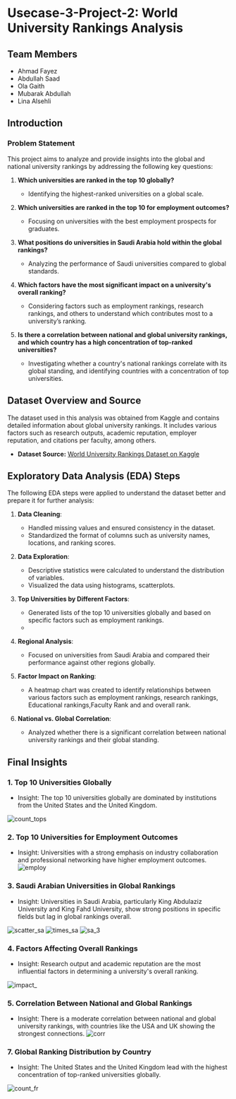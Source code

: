 # Usecase-3-Project-2: World University Rankings Analysis

## Team Members

- Ahmad Fayez
- Abdullah Saad
- Ola Gaith
- Mubarak Abdullah
- Lina Alsehli
## Introduction

### Problem Statement
This project aims to analyze and provide insights into the global and national university rankings by addressing the following key questions:

1. **Which universities are ranked in the top 10 globally?**
   - Identifying the highest-ranked universities on a global scale.
   
2. **Which universities are ranked in the top 10 for employment outcomes?**
   - Focusing on universities with the best employment prospects for graduates.

3. **What positions do universities in Saudi Arabia hold within the global rankings?**
   - Analyzing the performance of Saudi universities compared to global standards.

4. **Which factors have the most significant impact on a university's overall ranking?**
   - Considering factors such as employment rankings, research rankings, and others to understand which contributes most to a university’s ranking.

5. **Is there a correlation between national and global university rankings, and which country has a high concentration of top-ranked universities?**
   - Investigating whether a country's national rankings correlate with its global standing, and identifying countries with a concentration of top universities.

## Dataset Overview and Source
The dataset used in this analysis was obtained from Kaggle and contains detailed information about global university rankings. It includes various factors such as research outputs, academic reputation, employer reputation, and citations per faculty, among others.

- **Dataset Source:** [World University Rankings Dataset on Kaggle](https://www.kaggle.com/datasets/ourfuture/world-university-rankings)

## Exploratory Data Analysis (EDA) Steps
The following EDA steps were applied to understand the dataset better and prepare it for further analysis:

1. **Data Cleaning**:
   - Handled missing values and ensured consistency in the dataset.
   - Standardized the format of columns such as university names, locations, and ranking scores.

2. **Data Exploration**:
   - Descriptive statistics were calculated to understand the distribution of variables.
   - Visualized the data using histograms, scatterplots.

3. **Top Universities by Different Factors**:
   - Generated lists of the top 10 universities globally and based on specific factors such as employment rankings.
   - 
4. **Regional Analysis**:
   - Focused on universities from Saudi Arabia and compared their performance against other regions globally.

5. **Factor Impact on Ranking**:
   - A heatmap chart was created to identify relationships between various factors such as employment rankings, research rankings, Educational rankings,Faculty Rank and and overall rank.

6. **National vs. Global Correlation**:
   - Analyzed whether there is a significant correlation between national university rankings and their global standing.

## Final Insights

### 1. Top 10 Universities Globally
- Insight: The top 10 universities globally are dominated by institutions from the United States and the United Kingdom.

![count_tops](https://github.com/user-attachments/assets/8ddf251d-574b-40f6-8835-8973ca9f74c0)

### 2. Top 10 Universities for Employment Outcomes
- Insight: Universities with a strong emphasis on industry collaboration and professional networking have higher employment outcomes.
![employ](https://github.com/user-attachments/assets/4c84544a-0d20-49ae-ae7f-8e22b559bffd)


### 3. Saudi Arabian Universities in Global Rankings
- Insight: Universities in Saudi Arabia, particularly King Abdulaziz University and King Fahd University, show strong positions in specific fields but lag in global rankings overall.

![scatter_sa](https://github.com/user-attachments/assets/e62cd9b1-3fd5-43cb-927b-c591374caf1b)
![times_sa](https://github.com/user-attachments/assets/9e8791a3-42dc-43bb-8e4d-a0fc6f15405f)
![sa_3](https://github.com/user-attachments/assets/3887bdcb-a934-4322-9314-8a2071a89ff5)

### 4. Factors Affecting Overall Rankings
- Insight: Research output and academic reputation are the most influential factors in determining a university's overall ranking.

![impact_](https://github.com/user-attachments/assets/02b64394-38ec-4704-b8fc-9c9977d70e5c)

### 5. Correlation Between National and Global Rankings
- Insight: There is a moderate correlation between national and global university rankings, with countries like the USA and UK showing the strongest connections.
![corr](https://github.com/user-attachments/assets/1ddeb0ee-71c8-43b2-958c-ceba38f12561)


### 7. Global Ranking Distribution by Country
- Insight: The United States and the United Kingdom lead with the highest concentration of top-ranked universities globally.

![count_fr](https://github.com/user-attachments/assets/908e0502-8fce-40e9-a94a-3abcc4de5e5a)




